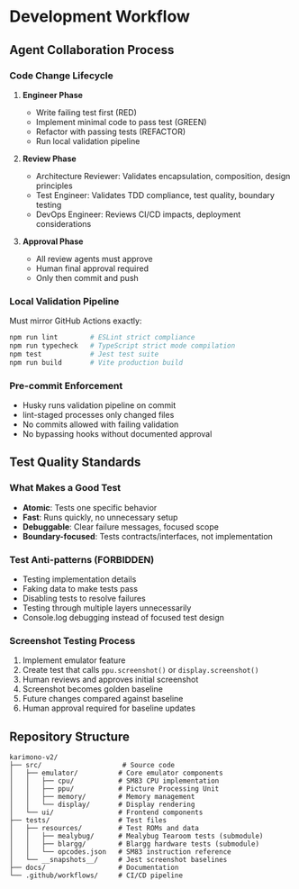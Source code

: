 # Development Workflow

## Agent Collaboration Process

### Code Change Lifecycle

1. **Engineer Phase**
   - Write failing test first (RED)
   - Implement minimal code to pass test (GREEN)
   - Refactor with passing tests (REFACTOR)
   - Run local validation pipeline

2. **Review Phase**
   - Architecture Reviewer: Validates encapsulation, composition, design principles
   - Test Engineer: Validates TDD compliance, test quality, boundary testing
   - DevOps Engineer: Reviews CI/CD impacts, deployment considerations

3. **Approval Phase**
   - All review agents must approve
   - Human final approval required
   - Only then commit and push

### Local Validation Pipeline

Must mirror GitHub Actions exactly:

```bash
npm run lint        # ESLint strict compliance
npm run typecheck   # TypeScript strict mode compilation
npm test            # Jest test suite
npm run build       # Vite production build
```

### Pre-commit Enforcement

- Husky runs validation pipeline on commit
- lint-staged processes only changed files
- No commits allowed with failing validation
- No bypassing hooks without documented approval

## Test Quality Standards

### What Makes a Good Test

- **Atomic**: Tests one specific behavior
- **Fast**: Runs quickly, no unnecessary setup
- **Debuggable**: Clear failure messages, focused scope
- **Boundary-focused**: Tests contracts/interfaces, not implementation

### Test Anti-patterns (FORBIDDEN)

- Testing implementation details
- Faking data to make tests pass
- Disabling tests to resolve failures
- Testing through multiple layers unnecessarily
- Console.log debugging instead of focused test design

### Screenshot Testing Process

1. Implement emulator feature
2. Create test that calls `ppu.screenshot()` or `display.screenshot()`
3. Human reviews and approves initial screenshot
4. Screenshot becomes golden baseline
5. Future changes compared against baseline
6. Human approval required for baseline updates

## Repository Structure

```
karimono-v2/
├── src/                    # Source code
│   ├── emulator/          # Core emulator components
│   │   ├── cpu/           # SM83 CPU implementation
│   │   ├── ppu/           # Picture Processing Unit
│   │   ├── memory/        # Memory management
│   │   └── display/       # Display rendering
│   └── ui/                # Frontend components
├── tests/                 # Test files
│   ├── resources/         # Test ROMs and data
│   │   ├── mealybug/      # Mealybug Tearoom tests (submodule)
│   │   ├── blargg/        # Blargg hardware tests (submodule)
│   │   └── opcodes.json   # SM83 instruction reference
│   └── __snapshots__/     # Jest screenshot baselines
├── docs/                  # Documentation
└── .github/workflows/     # CI/CD pipeline
```
